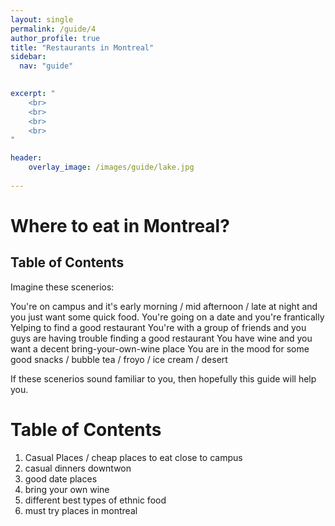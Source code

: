 ```yaml
---
layout: single
permalink: /guide/4
author_profile: true
title: "Restaurants in Montreal"
sidebar:
  nav: "guide"
    

excerpt: "
    <br>
    <br>
    <br>
    <br>
"

header:
    overlay_image: /images/guide/lake.jpg
    
---
```


# Where to eat in Montreal? 

## Table of Contents 

Imagine these scenerios: 

You're on campus and it's early morning / mid afternoon / late at night and you just want some quick food. 
You're going on a date and you're frantically Yelping to find a good restaurant 
You're with a group of friends and you guys are having trouble finding a good restaurant 
You have wine and you want a decent bring-your-own-wine place 
You are in the mood for some good snacks / bubble tea / froyo / ice cream / desert

If these scenerios sound familiar to you, then hopefully this guide will help you. 

# Table of Contents 
1. Casual Places / cheap places to eat close to campus 
2. casual dinners downtwon 
3. good date places 
4. bring your own wine 
5. different best types of ethnic food 
6. must try places in montreal 